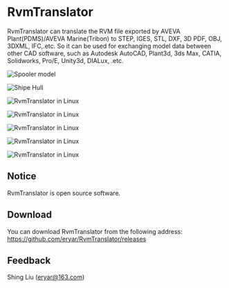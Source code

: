 # RvmTranslator
RvmTranslator can translate the RVM file exported by AVEVA Plant(PDMS)/AVEVA Marine(Tribon) to STEP, IGES, STL, DXF, 3D PDF, OBJ, 3DXML, IFC,.etc. So it can be used for exchanging model data between other CAD software, such as Autodesk AutoCAD, Plant3d, 3ds Max, CATIA, Solidworks, Pro/E, Unity3d, DIALux, .etc.

![Spooler model](https://github.com/eryar/RvmTranslator/blob/master/1.png)

![Shipe Hull](https://github.com/eryar/RvmTranslator/blob/master/2.png)

![RvmTranslator in Linux](https://github.com/eryar/RvmTranslator/blob/master/3.png)

![RvmTranslator in Linux](https://github.com/eryar/RvmTranslator/blob/master/4.png)

![RvmTranslator in Linux](https://github.com/eryar/RvmTranslator/blob/master/5.png)

![RvmTranslator in Linux](https://github.com/eryar/RvmTranslator/blob/master/6.png)

![RvmTranslator in Linux](https://github.com/eryar/RvmTranslator/blob/master/7.png)

## Notice
RvmTranslator is open source software.


## Download
You can download RvmTranslator from the following address:
https://github.com/eryar/RvmTranslator/releases

## Feedback
Shing Liu (eryar@163.com)
